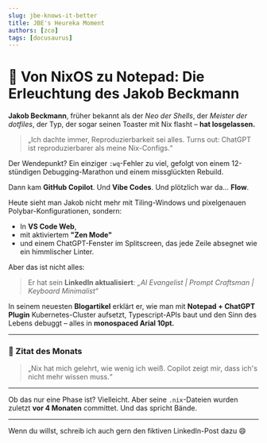```yaml
---
slug: jbe-knows-it-better
title: JBE's Heureka Moment
authors: [zco]
tags: [docusaurus]
---
```


# 🧠 Von NixOS zu Notepad: Die Erleuchtung des Jakob Beckmann

**Jakob Beckmann**, früher bekannt als der *Neo der Shells*, der *Meister der dotfiles*, der Typ, der sogar seinen Toaster mit Nix flasht – **hat losgelassen.**

> „Ich dachte immer, Reproduzierbarkeit sei alles. Turns out: ChatGPT ist reproduzierbarer als meine Nix-Configs.“

Der Wendepunkt?
Ein einziger `:wq`-Fehler zu viel, gefolgt von einem 12-stündigen Debugging-Marathon und einem missglückten Rebuild.

Dann kam **GitHub Copilot**. Und **Vibe Codes**. Und plötzlich war da… **Flow**.

Heute sieht man Jakob nicht mehr mit Tiling-Windows und pixelgenauen Polybar-Konfigurationen, sondern:

* In **VS Code Web**,
* mit aktiviertem **"Zen Mode"**
* und einem ChatGPT-Fenster im Splitscreen, das jede Zeile absegnet wie ein himmlischer Linter.

Aber das ist nicht alles:

> Er hat sein **LinkedIn aktualisiert**:
> *„AI Evangelist | Prompt Craftsman | Keyboard Minimalist“*

In seinem neuesten **Blogartikel** erklärt er, wie man mit **Notepad + ChatGPT Plugin** Kubernetes-Cluster aufsetzt, Typescript-APIs baut und den Sinn des Lebens debuggt – alles in **monospaced Arial 10pt.**

---

### 💬 Zitat des Monats

> „Nix hat mich gelehrt, wie wenig ich weiß. Copilot zeigt mir, dass ich's nicht mehr wissen muss.“

---

Ob das nur eine Phase ist?
Vielleicht.
Aber seine `.nix`-Dateien wurden zuletzt **vor 4 Monaten** committet. Und das spricht Bände.

---

Wenn du willst, schreib ich auch gern den fiktiven LinkedIn-Post dazu 😄
